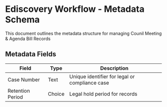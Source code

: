 <!-- description: Documentation about Ediscovery Workflow - Metadata Schema for Your Organization. -->
# Ediscovery Workflow - Metadata Schema

This document outlines the metadata structure for managing Counil Meeting & Agenda Bill Records
## **Metadata Fields**
| **Field**               | **Type**           | **Description** |
|-------------------------|-------------------|----------------|
| Case Number | Text | Unique identifier for legal or compliance case |
| Retention Period | Choice | Legal hold period for records |
